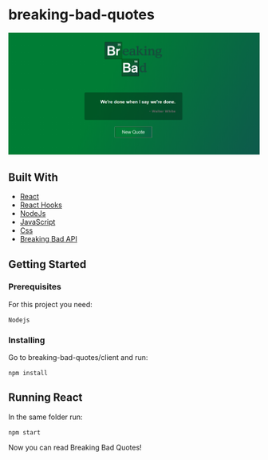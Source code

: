 # breaking-bad-quotes

<img src="./img/img1.png" /> 

## Built With

* [React](https://reactjs.org/)
* [React Hooks](https://es.reactjs.org/docs/hooks-intro.html)
* [NodeJs](https://nodejs.org/en/)
* [JavaScript](https://en.wikipedia.org/wiki/JavaScript)
* [Css](https://en.wikipedia.org/wiki/CSS)
* [Breaking Bad API](https://breaking-bad-quotes.herokuapp.com/v1/quotes)



## Getting Started

### Prerequisites

For this project you need:

```
Nodejs
```

### Installing

Go to breaking-bad-quotes/client and run:

```
npm install
```

## Running React

In the same folder run:

```
npm start
```

Now you can read Breaking Bad Quotes!
